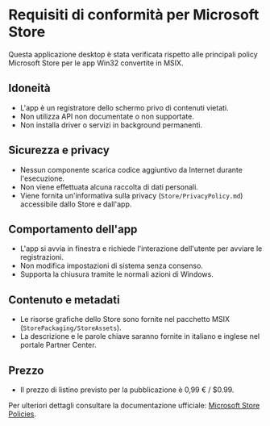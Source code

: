 # Requisiti di conformità per Microsoft Store

Questa applicazione desktop è stata verificata rispetto alle principali policy Microsoft Store per le app Win32 convertite in MSIX.

## Idoneità
- L'app è un registratore dello schermo privo di contenuti vietati.
- Non utilizza API non documentate o non supportate.
- Non installa driver o servizi in background permanenti.

## Sicurezza e privacy
- Nessun componente scarica codice aggiuntivo da Internet durante l'esecuzione.
- Non viene effettuata alcuna raccolta di dati personali.
- Viene fornita un'informativa sulla privacy (`Store/PrivacyPolicy.md`) accessibile dallo Store e dall'app.

## Comportamento dell'app
- L'app si avvia in finestra e richiede l'interazione dell'utente per avviare le registrazioni.
- Non modifica impostazioni di sistema senza consenso.
- Supporta la chiusura tramite le normali azioni di Windows.

## Contenuto e metadati
- Le risorse grafiche dello Store sono fornite nel pacchetto MSIX (`StorePackaging/StoreAssets`).
- La descrizione e le parole chiave saranno fornite in italiano e inglese nel portale Partner Center.

## Prezzo
- Il prezzo di listino previsto per la pubblicazione è 0,99 € / $0.99.

Per ulteriori dettagli consultare la documentazione ufficiale: [Microsoft Store Policies](https://learn.microsoft.com/windows/uwp/publish/store-policies).

